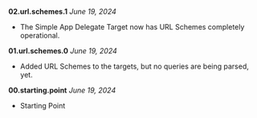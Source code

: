 **02.url.schemes.1** *June 19, 2024*

- The Simple App Delegate Target now has URL Schemes completely operational.

**01.url.schemes.0** *June 19, 2024*

- Added URL Schemes to the targets, but no queries are being parsed, yet.

**00.starting.point** *June 19, 2024*

- Starting Point
